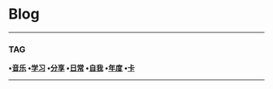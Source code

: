 # __Blog__

---

### **TAG**
**•[音乐](https://skyhigh.moe/blog/category/%E9%9F%B3%E4%B9%90/) •[学习](https://skyhigh.moe/blog/category/%E5%AD%A6%E4%B9%A0/) •[分享](https://skyhigh.moe/blog/category/%E5%88%86%E4%BA%AB/) •[日常](https://skyhigh.moe/blog/category/%E6%97%A5%E5%B8%B8/) •[自我](https://skyhigh.moe/blog/category/%E8%87%AA%E6%88%91/) •[年度](https://skyhigh.moe/blog/category/%E5%B9%B4%E5%BA%A6/) •[卡](https://skyhigh.moe/blog/category/%E5%8D%A1/)**

---




